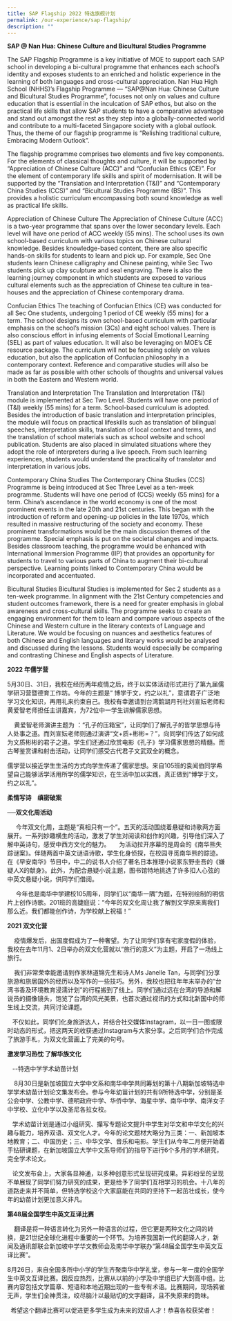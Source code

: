 ```yaml
---
title: SAP Flagship 2022 特选旗舰计划
permalink: /our-experience/sap-flagship/
description: ""
---
```

**SAP @ Nan Hua: Chinese Culture and Bicultural Studies Programme**  

The SAP Flagship Programme is a key initiative of MOE to support each SAP school in developing a bi-cultural programme that enhances each school’s identity and exposes students to an enriched and holistic experience in the learning of both languages and cross-cultural appreciation. Nan Hua High School (NHHS)’s Flagship Programme — “SAP@Nan Hua: Chinese Culture and Bicultural Studies Programme”, focuses not only on values and culture education that is essential in the inculcation of SAP ethos, but also on the practical life skills that allow SAP students to have a comparative advantage and stand out amongst the rest as they step into a globally-connected world and contribute to a multi-faceted Singapore society with a global outlook. Thus, the theme of our flagship programme is “Relishing traditional culture, Embracing Modern Outlook”.

The flagship programme comprises two elements and five key components. For the elements of classical thoughts and culture, it will be supported by “Appreciation of Chinese Culture (ACC)” and “Confucian Ethics (CE)”. For the element of contemporary life skills and spirit of modernisation. It will be supported by the “Translation and Interpretation (T&I)” and “Contemporary China Studies (CCS)” and “Bicultural Studies Programme (BS)”. This provides a holistic curriculum encompassing both sound knowledge as well as practical life skills.

Appreciation of Chinese Culture The Appreciation of Chinese Culture (ACC) is a two-year programme that spans over the lower secondary levels. Each level will have one period of ACC weekly (55 mins). The school uses its own school-based curriculum with various topics on Chinese cultural knowledge. Besides knowledge-based content, there are also specific hands-on skills for students to learn and pick up. For example, Sec One students learn Chinese calligraphy and Chinese painting, while Sec Two students pick up clay sculpture and seal engraving. There is also the learning journey component in which students are exposed to various cultural elements such as the appreciation of Chinese tea culture in tea-houses and the appreciation of Chinese contemporary drama.

Confucian Ethics The teaching of Confucian Ethics (CE) was conducted for all Sec One students, undergoing 1 period of CE weekly (55 mins) for a term. The school designs its own school-based curriculum with particular emphasis on the school’s mission (3Cs) and eight school values. There is also conscious effort in infusing elements of Social Emotional Learning (SEL) as part of values education. It will also be leveraging on MOE’s CE resource package. The curriculum will not be focusing solely on values education, but also the application of Confucian philosophy in a contemporary context. Reference and comparative studies will also be made as far as possible with other schools of thoughts and universal values in both the Eastern and Western world.

Translation and Interpretation The Translation and Interpretation (T&I) module is implemented at Sec Two Level. Students will have one period of (T&I) weekly (55 mins) for a term. School-based curriculum is adopted. Besides the introduction of basic translation and interpretation principles, the module will focus on practical lifeskills such as translation of bilingual speeches, interpretation skills, translation of local context and terms, and the translation of school materials such as school website and school publication. Students are also placed in simulated situations where they adopt the role of interpreters during a live speech. From such learning experiences, students would understand the practicality of translator and interpretation in various jobs.

Contemporary China Studies The Contemporary China Studies (CCS) Programme is being introduced at Sec Three Level as a ten-week programme. Students will have one period of (CCS) weekly (55 mins) for a term. China’s ascendance in the world economy is one of the most prominent events in the late 20th and 21st centuries. This began with the introduction of reform and opening-up policies in the late 1970s, which resulted in massive restructuring of the society and economy. These prominent transformations would be the main discussion themes of the programme. Special emphasis is put on the societal changes and impacts. Besides classroom teaching, the programme would be enhanced with International Immersion Programme (IIP) that provides an opportunity for students to travel to various parts of China to augment their bi-cultural perspective. Learning points linked to Contemporary China would be incorporated and accentuated.

Bicultural Studies Bicultural Studies is implemented for Sec 2 students as a ten-week programme. In alignment with the 21st Century competencies and student outcomes framework, there is a need for greater emphasis in global awareness and cross-cultural skills. The programme seeks to create an engaging environment for them to learn and compare various aspects of the Chinese and Western culture in the literary contexts of Language and Literature. We would be focusing on nuances and aesthetics features of both Chinese and English languages and literary works would be analysed and discussed during the lessons. Students would especially be comparing and contrasting Chinese and English aspects of Literature.

**2022 年儒学营**

5月30日、31日，我校在经历两年疫情之后，终于以实体活动形式进行了第九届儒学研习营暨德育工作坊。今年的主题是“ 博学于文，约之以礼”，意谓君子广泛地学习文化知识，再用礼来约束自己。我校有幸邀请到台湾鹅湖月刊社刘宣妘老师和黄爱智老师担任主讲嘉宾，为72位中一学生讲解儒家思想。

    黄爱智老师演讲主题为 ：“孔子的压箱宝”，让同学们了解孔子的哲学思想与待人处事之道。而刘宣妘老师则通过演讲“文+质+彬彬\=？”，向同学们传达了如何成为文质彬彬的君子之道。学生们还通过欣赏电影《孔子》学习儒家思想的精髓。而古琴鉴赏课和射击活动，让同学们感受古代君子文武双全的概念。

儒学营以接近学生生活的方式向学生传递了儒家思想。来自105班的袁闻伯同学希望自己能够活学活用所学的儒学知识，在生活中加以实践，真正做到“博学于文，约之以礼”。


**柔情写诗**　**缜密破案**

**──双文化周活动**

     今年双文化周，主题是“真相只有一个”。五天的活动围绕着悬疑和诗歌两方面展开。一系列妙趣横生的活动，激发了学生对阅读和创作的兴趣，引导他们深入了解中英诗句，感受中西方文化的魅力。　　为活动拉开序幕的是周会的《南华熊失踪谜案》。伴随两首中英文谜语诗歌，学生化身侦探，在校园寻觅南华熊的踪迹。在《早安南华》节目中，中二的说书人介绍了著名日本推理小说家东野圭吾的《嫌疑人X的献身》。此外，为配合悬疑小说主题，图书馆特地挑选了许多扣人心弦的中英文悬疑小说，供同学们借阅。

     今年也是南华中学建校105周年，同学们以“南华一隅”为题，在特别绘制的明信片上创作诗歌。201班的高婕庭说：“今年的双文化周让我了解到文学原来离我们那么近。我们都能创作诗，为学校献上祝福！”

**2021 双文化营**

    疫情爆发后，出国度假成为了一种奢望。为了让同学们享有宅家度假的体验，我校在去年11月1、2日举办的双文化营就以“旅行的意义”为主题，开启了一场线上旅行。

    我们非常荣幸能邀请到作家林道锦先生和诗人Ms Janelle Tan，与同学们分享旅游和旅居国外的经历以及写作的一些技巧。另外，我校也把往年年末举办的“台湾书香及环境教育浸濡计划”的行程搬到了线上。同学们通过远在台湾的导游和解说员的摄像镜头，饱览了台湾的风光美景，也首次通过视讯的方式和北新国中的师生线上交流，共同讨论课题。

   不仅如此，同学们化身旅游达人，并结合社交媒体Instagram，以一日一图或限时动态的形式，把这两天的收获通过Instagram与大家分享。之后同学们合作完成了旅游手札，为双文化营画上了完美的句号。

**激发学习热忱 了解华族文化**

   \--特选中学学术幼苗计划

    8月30日是新加坡国立大学中文系和南华中学共同筹划的第十八期新加坡特选中学学术幼苗计划论文集发布会。参与今年幼苗计划的共有9所特选中学，分别是圣公会中学、公教中学、德明政府中学、华侨中学、海星中学、南华中学、南洋女子中学校、立化中学以及圣尼各拉女校。

   学术幼苗计划是通过小组研究、攥写专题论文提升中学生对华文和中华文化的兴趣与能力，培养双语、双文化人才。今年的论文题材大略分为三类：一、新加坡本地教育；二、中国历史；三、中华文学、音乐和电影。学生们从今年二月便开始着手钻研课题，在新加坡国立大学中文系导师们的指导下进行6个多月的学术研究，完全学术论文。

   论文发布会上，大家各显神通，以多种创意形式呈现研究成果。异彩纷呈的呈现不单展现了同学们努力研究的成果，更是给予了同学们互相学习的机会。十八年的道路走来并不简单，但特选学校这个大家庭能在共同的坚持下一起茁壮成长，使今年的幼苗计划更加意义非凡。

**第48届全国学生中英文互译比赛**

    翻译是将一种语言转化为另外一种语言的过程，但它更是两种文化之间的转换，是21世纪全球化进程中重要的一个环节。为培养我国新一代的翻译人才，新闻及通讯部联合新加坡中学华文教师会及南华中学联办“第48届全国学生中英文互译比赛”。

8月26日，来自全国多所中小学的学生齐聚南华中学礼堂，参与一年一度的全国学生中英文互译比赛。因反应热烈，比赛从以前的小学及中学组已扩大到高中组。比赛内容包括文学篇章、短语和本地近期出现的一些专有术语。比赛期间，现场鸦雀无声，学生们全神贯注，绞尽脑汁以最贴切的文字翻译，且不失原来的韵味。

  希望这个翻译比赛可以促进更多学生成为未来的双语人才！恭喜各校获奖者！
		 
		 